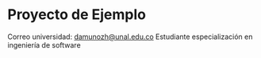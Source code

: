 Proyecto de Ejemplo
===============================================================================

Correo universidad: damunozh@unal.edu.co
Estudiante especialización en ingeniería de software
